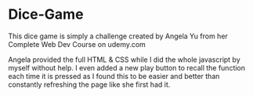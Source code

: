 # Dice-Game

This dice game is simply a challenge created by Angela Yu from her Complete Web Dev Course on udemy.com

Angela provided the full HTML & CSS while I did the whole javascript by myself without help. I even added a new play button to recall the function each time it is pressed as I found this to be easier and better than constantly refreshing the page like she first had it.
